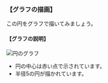 ### 【グラフの描画】

この円をグラフで描いてみましょう。

#### 【グラフの説明】

![円のグラフ](image_folder/output_3.png)

- 円の中心は赤い点で示されています。
- 半径5の円が描かれています。